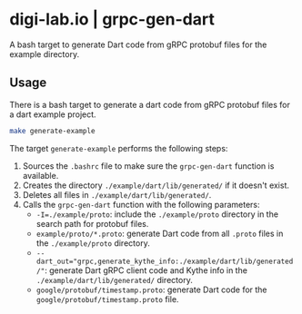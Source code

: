 # digi-lab.io | grpc-gen-dart

A bash target to generate Dart code from gRPC protobuf files for the example directory.

## Usage

There is a bash target to generate a dart code from gRPC protobuf files for a dart example project.

```bash
make generate-example
```

The target `generate-example` performs the following steps:

1. Sources the `.bashrc` file to make sure the `grpc-gen-dart` function is available.
2. Creates the directory `./example/dart/lib/generated/` if it doesn't exist.
3. Deletes all files in `./example/dart/lib/generated/`.
4. Calls the `grpc-gen-dart` function with the following parameters:
    - `-I=./example/proto`: include the `./example/proto` directory in the search path for protobuf files.
    - `example/proto/*.proto`: generate Dart code from all `.proto` files in the `./example/proto` directory.
    - `--dart_out="grpc,generate_kythe_info:./example/dart/lib/generated/"`: generate Dart gRPC client code and Kythe info in the `./example/dart/lib/generated/` directory.
    - `google/protobuf/timestamp.proto`: generate Dart code for the `google/protobuf/timestamp.proto` file.
